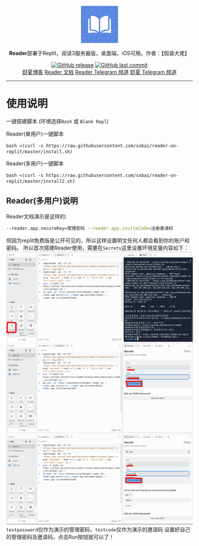 <p align="center">
    <a href="https://github.com/hectorqin/reader" target="_blank" rel="noopener noreferrer">
        <img width="100" src="https://github.com/sxbai/reader-on-replit/blob/master/readerlogo.jpg" alt="Reader logo" />
    </a>
</p>

<p align="center"><b>Reader</b>部署于Replit，阅读3服务器版，桌面端，iOS可用。作者：【假装大佬】</p>

<p align="center">
<a href="https://github.com/sxbai/reader-on-replit/releases"><img alt="GitHub release" src="https://img.shields.io/github/release/sxbai/reader-on-replit.svg?style=flat-square&include_prereleases" /></a>
<a href="https://github.com/sxbai/reader-on-replit/commits"><img alt="GitHub last commit" src="https://img.shields.io/github/last-commit/sxbai/reader-on-replit.svg?style=flat-square" /></a>

<br />
<a href="https://blog.sxbai.com">舒夏博客</a>
<a href="https://github.com/hectorqin/reader/blob/master/doc.md">Reader 文档</a>
<a href="https://t.me/+pQ8HDlANPZ84ZWNl">Reader Telegram 频道</a>
<a href="https://t.me/sxbai">舒夏 Telegram 频道</a>
</p>

------------------------------
# 使用说明

一键搭建脚本 (环境选择`Bash` 或 `Blank Repl`)   

Reader(单用户)一键脚本
```
bash <(curl -s https://raw.githubusercontent.com/sxbai/reader-on-replit/master/install.sh)
```

Reader(多用户)一键脚本
```
bash <(curl -s https://raw.githubusercontent.com/sxbai/reader-on-replit/master/install2.sh)
```
## Reader(多用户)说明
Reader文档演示是这样的:
```bash
--reader.app.secureKey=管理密码 --reader.app.inviteCode=注册邀请码
```
但因为replit免费版是公开可见的，所以这样设置明文任何人都会看到你的账户和密码。
所以首次搭建Reader使用，需要在`Secrets`这里设置环境变量内容如下：
![](https://github.com/sxbai/reader-on-replit/blob/master/2023-03-15182732.png)
![](https://github.com/sxbai/reader-on-replit/blob/master/2023-03-15182846.png)
![](https://github.com/sxbai/reader-on-replit/blob/master/2023-03-15182943.png)
`testpassword`仅作为演示的管理密码，`testcode`仅作为演示的邀请码
设置好自己的管理密码及邀请码，点击Run按钮就可以了！

